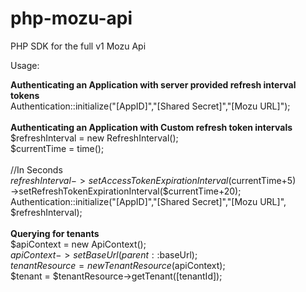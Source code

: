 php-mozu-api
============

PHP SDK for the full v1 Mozu Api


Usage:

<B>Authenticating an Application with server provided refresh interval tokens</B><br>
Authentication::initialize("[AppID]","[Shared Secret]","[Mozu URL]");<br>
<br>
<B>Authenticating an Application with Custom refresh token intervals</B><br>
$refreshInterval = new RefreshInterval();<br>
$currentTime = time();<br>
<br>
//In Seconds<br>
$refreshInterval->setAccessTokenExpirationInterval($currentTime+5)<br> 
	->setRefreshTokenExpirationInterval($currentTime+20);<br>
Authentication::initialize("[AppID]","[Shared Secret]","[Mozu URL]", $refreshInterval);<br>
<br>
<B>Querying for tenants</B><br>
$apiContext = new ApiContext();<br>
$apiContext->setBaseUrl(parent::$baseUrl);<br>
$tenantResource = new TenantResource($apiContext);<br>
$tenant = $tenantResource->getTenant([tenantId]);<br>

